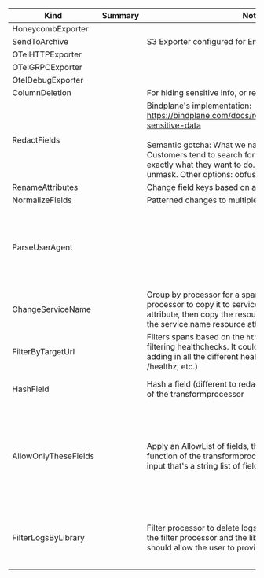 | Kind | Summary | Notes | Prioritization notes |
|------|---------|-------|---------------------|
| HoneycombExporter | | | |
| SendToArchive | | S3 Exporter configured for Enhance | |
| OTelHTTPExporter | | | |
| OTelGRPCExporter | | | |
| OtelDebugExporter | | | |
| ColumnDeletion | | For hiding sensitive info, or reducing noise | |
| RedactFields | | Bindplane's implementation: https://bindplane.com/docs/resources/processors/mask-sensitive-data<br><br>Semantic gotcha: What we name this probably matters. Customers tend to search for "redact" even if that's not exactly what they want to do. "Mask" implies the ability to unmask. Other options: obfuscate | |
| RenameAttributes | | Change field keys based on a pattern | |
| NormalizeFields | | Patterned changes to multiple field values (find/replace) | |
| ParseUserAgent | | | Parses a user agent string and breaks it out into attributes., takes a field to use, and uses the transformprocessor function to parse it out. |
| ChangeServiceName | | Group by processor for a span attribute and a transform processor to copy it to service.name. It will group by the attribute, then copy the resource attribute it's now in to the service.name resource attribute | |
| FilterByTargetUrl | | Filters spans based on the `http.target` field, used for filtering healthchecks. It could be made more specific by adding in all the different health type urls (/health, /healthz, etc.) | |
| HashField | | Hash a field (different to redact), uses the hash function of the transformprocessor | Valuable, but lower priority than Redact. |
| AllowOnlyTheseFields | | Apply an AllowList of fields, this uses the keep_keys function of the transformprocessor, and takes a user input that's a string list of field names. | Valuable, but since you can technically achieve similar results with ColumnDeletion (albeit with more effort, potentially), other processors are higher priority for now. |
| FilterLogsByLibrary | | Filter processor to delete logs based on the library, uses the filter processor and the library.name attribute. It should allow the user to provide a list of attributes | Sounds useful. Needs info on how we would intepret the library and corresponding behavior |
